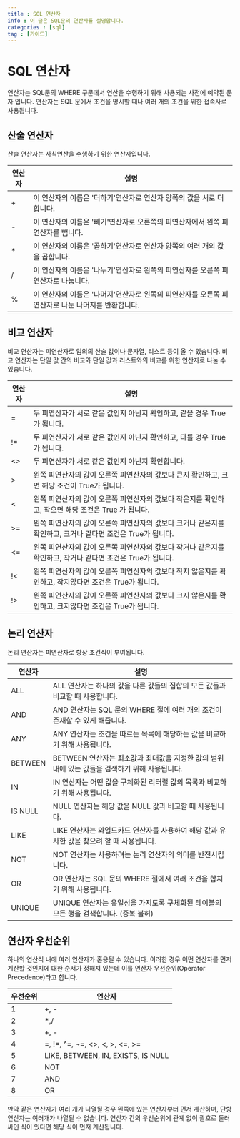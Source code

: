 ```yaml
---
title : SQL 연산자
info : 이 글은 SQL문의 연산자를 설명합니다.
categories : [sql]
tag : [가이드]
---
```


# SQL 연산자
연산자는 SQL문의 WHERE 구문에서 연산을 수행하기 위해 사용되는 사전에 예약된 문자 입니다.
연산자는 SQL 문에서 조건을 명시할 때나 여러 개의 조건을 위한 접속사로 사용됩니다.

## 산술 연산자
산술 연산자는 사칙연산을 수행하기 위한 연산자입니다.

|연산자|설명|
|---|---|
|+|이 연산자의 이름은 '더하기'연산자로 연산자 양쪽의 값을 서로 더합니다.|
|-|이 연산자의 이름은 '빼기'연산자로 오른쪽의 피연산자에서 왼쪽 피연산자를 뺍니다.|
|*|이 연산자의 이름은 '곱하기'연산자로 연산자 양쪽의 여러 개의 값을 곱합니다.|
|/|이 연산자의 이름은 '나누기'연산자로 왼쪽의 피연산자를 오른쪽 피연산자로 나눕니다.|
|%|이 연산자의 이름은 '나머지'연산자로 왼쪽의 피연산자를 오른쪽 피연산자로 나눈 나머지를 반환합니다.|

## 비교 연산자
비교 연산자는 피연산자로 임의의 산술 값이나 문자열, 리스트 등이 올 수 있습니다. 비교 연산자는 단일 값 간의 비교와 단일 값과 리스트와의 비교를 위한 연산자로 나눌 수 있습니다.

|연산자|설명|
|---|---|
|=|두 피연산자가 서로 같은 값인지 아닌지 확인하고, 같을 경우 True가 됩니다.|
|!=|두 피연산자가 서로 같은 값인지 아닌지 확인하고, 다를 경우 True가 됩니다.|
|<>|두 피연산자가 서로 같은 값인지 아닌지 확인합니다.|
|>|왼쪽 피연산자의 값이 오른쪽 피연산자의 값보다 큰지 확인하고, 크면 해당 조건이 True가 됩니다.|
|<|왼쪽 피연산자의 값이 오른쪽 피연산자의 값보다 작은지를 확인하고, 작으면 해당 조건은 True 가 됩니다.|
|>=|왼쪽 피연산자의 값이 오른쪽 피연산자의 값보다 크거나 같은지를 확인하고, 크거나 같다면 조건은 True가 됩니다.|
|<=|왼쪽 피연산자의 값이 오른쪽 피연산자의 값보다 작거나 같은지를 확인하고, 작거나 같다면 조건은 True가 됩니다.|
|!<|왼쪽 피연산자의 값이 오른쪽 피연산자의 값보다 작지 않은지를 확인하고, 작지않다면 조건은 True가 됩니다.|
|!>|왼쪽 피연산자의 값이 오른쪽 피연산자의 값보다 크지 않은지를 확인하고, 크지않다면 조건은 True가 됩니다.|

## 논리 연산자
논리 연산자는 피연산자로 항상 조건식이 부여됩니다.

|연산자|설명|
|---|---|
|ALL|ALL 연산자는 하나의 값을 다른 값들의 집합의 모든 값들과 비교할 때 사용합니다.|
|AND|AND 연산자는 SQL 문의 WHERE 절에 여러 개의 조건이 존재할 수 있게 해줍니다.|
|ANY|ANY 연산자는 조건을 따르는 목록에 해당하는 값을 비교하기 위해 사용됩니다.|
|BETWEEN|BETWEEN 연산자는 최소값과 최대값을 지정한 값의 범위 내에 있는 값들을 검색하기 위해 사용됩니다.|
|IN|IN 연산자는 어떤 값을 구체화된 리터럴 값의 목록과 비교하기 위해 사용됩니다.|
|IS NULL|NULL 연산자는 해당 값을 NULL 값과 비교할 때 사용됩니다.|
|LIKE|LIKE 연산자는 와일드카드 연산자를 사용하여 해당 값과 유사한 값을 찾으려 할 때 사용됩니다.|
|NOT|NOT 연산자는 사용하려는 논리 연산자의 의미를 반전시킵니다.|
|OR|OR 연산자는 SQL 문의 WHERE 절에서 여러 조건을 합치기 위해 사용됩니다.|
|UNIQUE|UNIQUE 연산자는 유일성을 가지도록 구체화된 테이블의 모든 행을 검색합니다. (중복 불허)|

## 연산자 우선순위
하나의 연산식 내에 여러 연산자가 혼용될 수 있습니다. 이러한 경우 어떤 연산자를 먼저 계산할 것인지에 대한 순서가 정해져 있는데 이를 연산자 우선순위(Operator Precedence)라고 합니다.

|우선순위|연산자|
|---|---|
|1|+, -|
|2|*,/|
|3|+, -|
|4|=, !=, ^=, ~=, <>, <, >, <=, >=|
|5|LIKE, BETWEEN, IN, EXISTS, IS NULL|
|6|NOT|
|7|AND|
|8|OR|

만약 같은 연산자가 여러 개가 나열될 경우 왼쪽에 있는 연산자부터 먼저 계산하며, 단항 연산자는 여러개가 나열될 수 없습니다. 연산자 간의 우선순위에 관계 없이 괄호로 둘러싸인 식이 있다면 해당 식이 먼저 계산됩니다.
